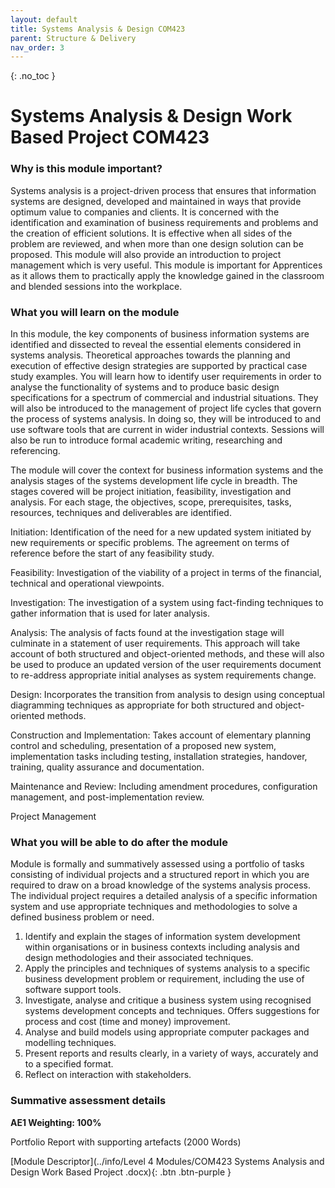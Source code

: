 ```yaml
---
layout: default
title: Systems Analysis & Design COM423
parent: Structure & Delivery
nav_order: 3
---
```


{: .no_toc }


# Systems Analysis & Design Work Based Project COM423



### Why is this module important?

Systems analysis is a project-driven process that ensures that information systems are designed, developed and maintained in ways that provide optimum value to companies and clients.  It is concerned with the identification and examination of business requirements and problems and the creation of efficient solutions. It is effective when all sides of the problem are reviewed, and when more than one design solution can be proposed. This module will also provide an introduction to project management which is very useful. This module is important for Apprentices as it allows them to practically apply the knowledge gained in the classroom and blended sessions into the workplace.



### What you will learn on the module

In this module, the key components of business information systems are identified and dissected to reveal the essential elements considered in systems analysis. Theoretical approaches towards the planning and execution of effective design strategies are supported by practical case study examples. You will learn how to identify user requirements in order to analyse the functionality of systems and to produce basic design specifications for a spectrum of commercial and industrial situations. They will also be introduced to the management of project life cycles that govern the process of systems analysis.  In doing so, they will be introduced to and use software tools that are current in wider industrial contexts. Sessions will also be run to introduce formal academic writing, researching and referencing.

The module will cover the context for business information systems and the analysis stages of the systems development life cycle in breadth. The stages covered will be project initiation, feasibility, investigation and analysis. For each stage, the objectives, scope, prerequisites, tasks, resources, techniques and deliverables are identified.

Initiation: Identification of the need for a new updated system initiated by new requirements or specific problems. The agreement on terms of reference before the start of any feasibility study.

Feasibility: Investigation of the viability of a project in terms of the financial, technical and operational viewpoints.

Investigation: The investigation of a system using fact-finding techniques to gather information that is used for later analysis.

Analysis: The analysis of facts found at the investigation stage will culminate in a statement of user requirements. This approach will take account of both structured and object-oriented methods, and these will also be used to produce an updated version of the user requirements document to re-address appropriate initial analyses as system requirements change. 

Design: Incorporates the transition from analysis to design using conceptual diagramming techniques as appropriate for both structured and object-oriented methods.

Construction and Implementation: Takes account of elementary planning control and scheduling, presentation of a proposed new system, implementation tasks including testing, installation strategies, handover, training, quality assurance and documentation.

Maintenance and Review: Including amendment procedures, configuration management, and post-implementation review.

Project Management



### What you will be able to do after the module

Module is formally and summatively assessed using a portfolio of tasks consisting of individual projects and a structured report in which you are required to draw on a broad knowledge of the systems analysis process. The individual project requires a detailed analysis of a specific information system and use appropriate techniques and methodologies to solve a defined business problem or need.  

1.	Identify and explain the stages of information system development within organisations or in business contexts including analysis and design methodologies and their associated techniques.
2.	Apply the principles and techniques of systems analysis to a specific business development problem or requirement, including the use of software support tools.
3.	Investigate, analyse and critique a business system using recognised systems development concepts and techniques. Offers suggestions for process and cost (time and money) improvement.
4.	Analyse and build models using appropriate computer packages and modelling techniques.
5.	Present reports and results clearly, in a variety of ways, accurately and to a specified format.
6.	Reflect on interaction with stakeholders.


### Summative assessment details

**AE1 Weighting: 100%**

Portfolio Report with supporting artefacts 
(2000 Words)


[Module Descriptor](../info/Level 4 Modules/COM423 Systems Analysis and Design Work Based Project .docx){: .btn .btn-purple }


